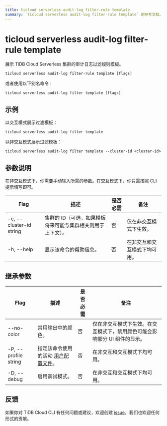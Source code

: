 ```yaml
---
title: ticloud serverless audit-log filter-rule template
summary: `ticloud serverless audit-log filter-rule template` 的参考文档。
---
```


# ticloud serverless audit-log filter-rule template

展示 TiDB Cloud Serverless 集群的审计日志过滤规则模板。

```shell
ticloud serverless audit-log filter-rule template [flags]
```

或者使用以下别名命令：

```shell
ticloud serverless audit-log filter template [flags]
```

## 示例

以交互模式展示过滤模板：

```shell
ticloud serverless audit-log filter template
```

以非交互模式展示过滤模板：

```shell
ticloud serverless audit-log filter template --cluster-id <cluster-id>
```

## 参数说明

在非交互模式下，你需要手动输入所需的参数。在交互模式下，你只需按照 CLI 提示填写即可。

| Flag                    | 描述                  | 是否必需 | 备注                                                 |
|-------------------------|-----------------------|----------|------------------------------------------------------|
| -c, --cluster-id string | 集群的 ID（可选，如果模板将来可能与集群相关则用于上下文）。       | 否       | 仅在非交互模式下生效。                  |
| -h, --help              | 显示该命令的帮助信息。 | 否       | 在非交互和交互模式下均可用。 |

## 继承参数

| Flag                 | 描述                                                                                          | 是否必需 | 备注                                                                                                             |
|----------------------|---------------------------------------------------------------------------------------------|----------|------------------------------------------------------------------------------------------------------------------|
| --no-color           | 禁用输出中的颜色。                                                                            | 否       | 仅在非交互模式下生效。在交互模式下，禁用颜色可能会影响部分 UI 组件的显示。 |
| -P, --profile string | 指定该命令使用的活动 [用户配置文件](/tidb-cloud/cli-reference.md#user-profile)。 | 否       | 在非交互和交互模式下均可用。                                                             |
| -D, --debug          | 启用调试模式。                                                                                  | 否       | 在非交互和交互模式下均可用。                                                             |

## 反馈

如果你对 TiDB Cloud CLI 有任何问题或建议，欢迎创建 [issue](https://github.com/tidbcloud/tidbcloud-cli/issues/new/choose)。我们也欢迎任何形式的贡献。